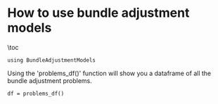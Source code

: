 <!--This file was generated, do not modify it.-->
# How to use bundle adjustment models

\toc

```julia:ex1
using BundleAdjustmentModels
```

Using the 'problems_df()' function will show you a dataframe of all the bundle adjustment problems.

```julia:ex2
df = problems_df()
```

